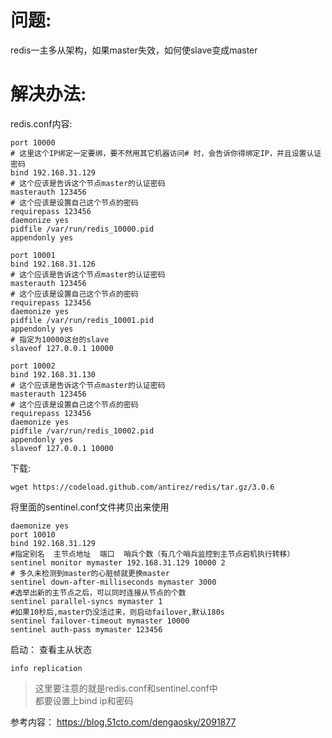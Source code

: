 # 问题:
redis一主多从架构，如果master失效，如何使slave变成master

# 解决办法:
redis.conf内容:
```
port 10000
# 这里这个IP绑定一定要绑，要不然用其它机器访问# 时，会告诉你得绑定IP，并且设置认证密码
bind 192.168.31.129
# 这个应该是告诉这个节点master的认证密码
masterauth 123456
# 这个应该是设置自己这个节点的密码
requirepass 123456
daemonize yes
pidfile /var/run/redis_10000.pid
appendonly yes
```

```
port 10001
bind 192.168.31.126
# 这个应该是告诉这个节点master的认证密码
masterauth 123456
# 这个应该是设置自己这个节点的密码
requirepass 123456
daemonize yes
pidfile /var/run/redis_10001.pid
appendonly yes
# 指定为10000这台的slave
slaveof 127.0.0.1 10000
```

```
port 10002
bind 192.168.31.130
# 这个应该是告诉这个节点master的认证密码
masterauth 123456
# 这个应该是设置自己这个节点的密码
requirepass 123456
daemonize yes
pidfile /var/run/redis_10002.pid
appendonly yes
slaveof 127.0.0.1 10000
```

下载:
```
wget https://codeload.github.com/antirez/redis/tar.gz/3.0.6
```
将里面的sentinel.conf文件拷贝出来使用
```
daemonize yes 
port 10010
bind 192.168.31.129
#指定别名  主节点地址  端口  哨兵个数（有几个哨兵监控到主节点宕机执行转移）
sentinel monitor mymaster 192.168.31.129 10000 2
# 多久未检测到master的心脏帧就更换master
sentinel down-after-milliseconds mymaster 3000
#选举出新的主节点之后，可以同时连接从节点的个数
sentinel parallel-syncs mymaster 1
#如果10秒后,master仍没活过来，则启动failover,默认180s  
sentinel failover-timeout mymaster 10000
sentinel auth-pass mymaster 123456
```

启动：
查看主从状态
```
info replication
```


> 这里要注意的就是redis.conf和sentinel.conf中  
> 都要设置上bind ip和密码

参考内容：
https://blog.51cto.com/dengaosky/2091877